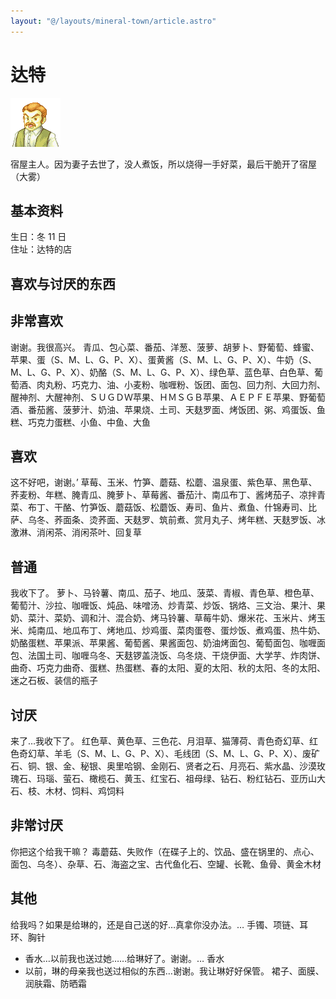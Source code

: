 ```yaml
---
layout: "@/layouts/mineral-town/article.astro"
---
```


# 达特

![达特](_达特.png)

宿屋主人。因为妻子去世了，没人煮饭，所以烧得一手好菜，最后干脆开了宿屋（大雾）

## 基本资料

生日：冬 11 日  
住址：达特的店

## 喜欢与讨厌的东西

## 非常喜欢

谢谢。我很高兴。
青瓜、包心菜、番茄、洋葱、菠萝、胡萝卜、野葡萄、蜂蜜、苹果、蛋（S、M、L、G、P、X）、蛋黄酱（S、M、L、G、P、X）、牛奶（S、M、L、G、P、X）、奶酪（S、M、L、G、P、X）、绿色草、蓝色草、白色草、葡萄酒、肉丸粉、巧克力、油、小麦粉、咖喱粉、饭团、面包、回力剂、大回力剂、醒神剂、大醒神剂、ＳＵＧＤＷ苹果、ＨＭＳＧＢ苹果、ＡＥＰＦＥ苹果、野葡萄酒、番茄酱、菠萝汁、奶油、苹果烧、土司、天麸罗面、烤饭团、粥、鸡蛋饭、鱼糕、巧克力蛋糕、小鱼、中鱼、大鱼

## 喜欢

这不好吧，谢谢。’
草莓、玉米、竹笋、蘑菇、松蘑、温泉蛋、紫色草、黑色草、荞麦粉、年糕、腌青瓜、腌萝卜、草莓酱、番茄汁、南瓜布丁、酱烤茄子、凉拌青菜、布丁、干酪、竹笋饭、蘑菇饭、松蘑饭、寿司、鱼片、煮鱼、什锦寿司、比萨、乌冬、荞面条、烫荞面、天麸罗、筑前煮、赏月丸子、烤年糕、天麸罗饭、冰激淋、消闲茶、消闲茶叶、回复草

## 普通

我收下了。
萝卜、马铃薯、南瓜、茄子、地瓜、菠菜、青椒、青色草、橙色草、葡萄汁、沙拉、咖喱饭、炖品、味噌汤、炒青菜、炒饭、锅烙、三文治、果汁、果奶、菜汁、菜奶、调和汁、混合奶、烤马铃薯、草莓牛奶、爆米花、玉米片、烤玉米、炖南瓜、地瓜布丁、烤地瓜、炒鸡蛋、菜肉蛋卷、蛋炒饭、煮鸡蛋、热牛奶、奶酪蛋糕、苹果派、苹果酱、葡萄酱、果酱面包、奶油烤面包、葡萄面包、咖喱面包、法国土司、咖喱乌冬、天麸锣盖浇饭、乌冬烧、干烧伊面、大学芋、炸肉饼、曲奇、巧克力曲奇、蛋糕、热蛋糕、春的太阳、夏的太阳、秋的太阳、冬的太阳、迷之石板、装信的瓶子

## 讨厌

来了…我收下了。
红色草、黄色草、三色花、月泪草、猫薄荷、青色奇幻草、红色奇幻草、羊毛（S、M、L、G、P、X）、毛线团（S、M、L、G、P、X）、废矿石、铜、银、金、秘银、奥里哈钢、金刚石、贤者之石、月亮石、紫水晶、沙漠玫瑰石、玛瑙、萤石、橄榄石、黄玉、红宝石、祖母绿、钻石、粉红钻石、亚历山大石、枝、木材、饲料、鸡饲料

## 非常讨厌

你把这个给我干嘛？ 毒蘑菇、失败作（在碟子上的、饮品、盛在锅里的、点心、面包、乌冬）、杂草、石、海盗之宝、古代鱼化石、空罐、长靴、鱼骨、黄金木材

## 其他

给我吗？如果是给琳的，还是自己送的好…真拿你没办法。… 手镯、项链、耳环、胸针

- 香水…以前我也送过她……给琳好了。谢谢。… 香水
- 以前，琳的母亲我也送过相似的东西…谢谢。我让琳好好保管。 裙子、面膜、润肤霜、防晒霜
